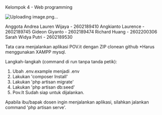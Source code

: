 Kelompok 4 - Web programming

![Uploading image.png…]()

Anggota
Andrea Lauren Wijaya - 2602189410
Angkianto Laurence - 2602189745
Gideon Giyanto - 2602189474
Richard Huang - 2602200306
Sarah Widya Putri - 2602189530

Tata cara menjalankan aplikasi POV.it dengan ZIP clonean github
*Harus menggunakan XAMPP mysql.

Langkah-langkah (command di run tanpa tanda petik):
1. Ubah .env.example menjadi .env
2. Lakukan 'composer Install'
3. Lakukan 'php artisan migrate'
4. Lakukan 'php artisan db:seed'
5. Pov.It Sudah siap untuk dijalankan.

Apabila ibu/bapak dosen ingin menjalankan aplikasi, silahkan jalankan command 'php artisan serve'.
